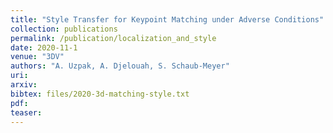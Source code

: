 ```yaml
---
title: "Style Transfer for Keypoint Matching under Adverse Conditions"
collection: publications
permalink: /publication/localization_and_style
date: 2020-11-1
venue: "3DV"
authors: "A. Uzpak, A. Djelouah, S. Schaub-Meyer"
uri: 
arxiv: 
bibtex: files/2020-3d-matching-style.txt
pdf: 
teaser: 
---
```

